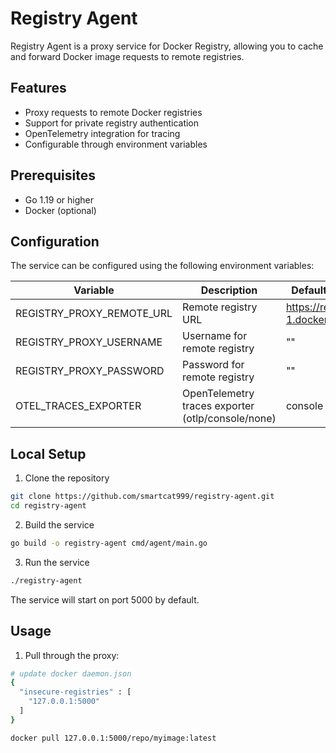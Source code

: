 # Registry Agent

Registry Agent is a proxy service for Docker Registry, allowing you to cache and forward Docker image requests to remote registries.

## Features

- Proxy requests to remote Docker registries
- Support for private registry authentication
- OpenTelemetry integration for tracing
- Configurable through environment variables

## Prerequisites

- Go 1.19 or higher
- Docker (optional)

## Configuration

The service can be configured using the following environment variables:

| Variable | Description | Default Value |
|----------|-------------|---------------|
| REGISTRY_PROXY_REMOTE_URL | Remote registry URL | https://registry-1.docker.io |
| REGISTRY_PROXY_USERNAME | Username for remote registry | "" |
| REGISTRY_PROXY_PASSWORD | Password for remote registry | "" |
| OTEL_TRACES_EXPORTER | OpenTelemetry traces exporter (otlp/console/none) | console |

## Local Setup

1. Clone the repository
```bash
git clone https://github.com/smartcat999/registry-agent.git
cd registry-agent
```
2. Build the service
```bash
go build -o registry-agent cmd/agent/main.go
```
3. Run the service
```bash
./registry-agent
```
The service will start on port 5000 by default.


## Usage
1. Pull through the proxy:
```bash
# update docker daemon.json
{
  "insecure-registries" : [
    "127.0.0.1:5000"
  ]
}
```

```bash
docker pull 127.0.0.1:5000/repo/myimage:latest
```